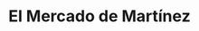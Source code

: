 ---
title: "El Mercado de Martínez"
url: /molina-de-aragon/el-mercado-de-martinez/
shop: supermercado
---